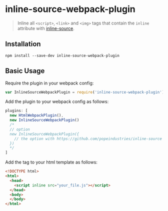 # inline-source-webpack-plugin

> Inline all `<script>`, `<link>` and `<img>` tags that contain the `inline` attribute with [inline-source](https://github.com/popeindustries/inline-source).

## Installation


```shell
npm install --save-dev inline-source-webpack-plugin
```

## Basic Usage
Require the plugin in your webpack config:

```javascript
var InlineSourceWebpackPlugin = require('inline-source-webpack-plugin');
```

Add the plugin to your webpack config as follows:

```javascript
plugins: [
  new HtmlWebpackPlugin(),
  new InlineSourceWebpackPlugin()
  /*
  // option
  new InlineSourceWebpackPlugin({
    // the option with https://github.com/popeindustries/inline-source
  }) 
  */
]  
```

Add the tag to your html template as follows:

```html
<!DOCTYPE html>
<html>
  <head>
    <script inline src="your_file.js"></script>
  </head>
  <body>
  </body>
</html>
```

